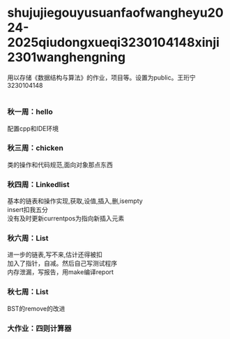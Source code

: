 # shujujiegouyusuanfaofwangheyu2024-2025qiudongxueqi3230104148xinji2301wanghengning
用以存储《数据结构与算法》的作业，项目等。设置为public。王珩宁3230104148
#
##
### 秋一周：hello  
配置cpp和IDE环境  
### 秋三周：chicken 
类的操作和代码规范,面向对象那点东西    
### 秋四周：Linkedlist  
基本的链表和操作实现,获取,设值,插入,删,isempty  
insert扣我五分       
没有及时更新currentpos为指向新插入元素  
### 秋六周：List    
进一步的链表,写不来,估计还得被扣    
加入了指针，自减。然后自己写测试程序  
内存泄漏，写报告，用make编译report    
### 秋七周：List    
BST的remove的改进
### 大作业：四则计算器
